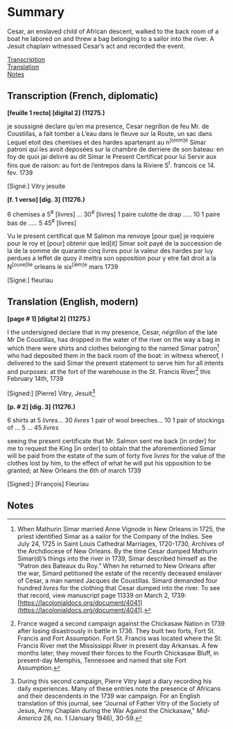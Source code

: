 # Summary
Cesar, an enslaved child of African descent, walked to the back room of a boat he labored on and threw a bag belonging to a sailor into the river. A Jesuit chaplain witnessed Cesar’s act and recorded the event. 

[Transcription](#transcription-(French,-diplomatic))  
[Translation](#translation-(English,-modern))  
[Notes](#notes) 

## Transcription (French, diplomatic)
**[feuille 1 recto] [digital 2]**
**(11275.)**

je soussigné declare qu’en ma presence, Cesar
negrillon de feu Mr. de Coustillas, a fait tomber
a L’eau dans le fleuve sur la Route, un sac dans
Lequel etoit des chemises et des hardes apartenant
au n<sup>[omm]é</sup> Simar patroni qui les avoit deposées sur la
chambre de derriere de son bateau: en foy de quoi
jai delivré au dit Simar le Present Certificat pour
lui Servir aux fins que de raison: au fort de l’entrepos 
dans la Riviere S<sup>t</sup>. francois ce 14. fev. 1739

[Signé:] Vitry jesuite 


**[f. 1 verso] [dig. 3]**
**(11276.)**

6 chemises a 5<sup>#</sup> [livres] … 30<sup>#</sup> [livres] 
1 paire culotte de drap ..… 10
1 paire bas de ….. 5
                                   45<sup>#</sup> [livres]

Vu le present certificat que M Salmon
ma renvoye [pour que] je requiere pour le roy et [pour] obtenir
que led[it] Simar soit payé de la succession de la 
de la somme de quarante cinq livres pour la valeur
des hardes par luy perdues a leffet de quoy il 
mettra son opposition pour y etre fait
droit a la N<sup>[ouve]lle</sup> orleans le six<sup>[ièm]e</sup> mars 1739

[Signé:] fleuriau 

## Translation (English, modern)
**[page # 1] [digital 2]**
**(11275.)**

I the undersigned declare that in my presence, Cesar,
*négrillon* of the late Mr De Coustillas, has dropped
in the water of the river on the way a bag in
which there were shirts and clothes belonging
to the named Simar patron[^i] who had deposited them in the
back room of the boat: in witness whereof, 
I delivered to the said Simar the present statement to serve him for all intents and purposes: at the fort of the warehouse
in the St. Francis River[^ii] this February 14th, 1739

[Signed:] [Pierre] Vitry, Jesuit[^iii]  

**[p. # 2] [dig. 3]**
**(11276.)** 

6 shirts at 5 *livres*… 30 *livres*
1 pair of wool breeches... 10
1 pair of stockings of … 5
                                   … 45 *livres*

seeing the present certificate that Mr. Salmon
sent me back [in order] for me to request the King [in order] to obtain
that the aforementioned Simar will be paid from the estate of the sum of forty five *livres* for the value
of the clothes lost by him, to the effect of what
he will put his opposition to be granted;
at New Orleans the 6th of march 1739

[Signed:] [François] Fleuriau 

## Notes

[^i]: When Mathurin Simar married Anne Vignode in New Orleans in 1725, the priest identified Simar as a sailor for the Company of the Indies. See July 24, 1725 in Saint Louis Cathedral Marriages, 1720-1730, Archives of the Archdiocese of New Orleans. By the time Cesar dumped Mathurin Simar(d)’s things into the river in 1739, Simar described himself as the “Patron des Bateaux du Roy.” When he returned to New Orleans after the war, Simard petitioned the estate of the recently deceased enslaver of Cesar, a man named Jacques de Coustillas. Simard demanded four hundred *livres* for the clothing that Cesar dumped into the river. To see that record, view manuscript page 11339 on March 2, 1739: [https://lacolonialdocs.org/document/4041](https://lacolonialdocs.org/document/4041). 

[^ii]: France waged a second campaign against the Chickasaw Nation in 1739 after losing disastrously in battle in 1736. They built two forts, Fort St. Francis and Fort Assumption. Fort St. Francis was located where the St. Francis River met the Mississippi River in present day Arkansas. A few months later, they moved their forces to the Fourth Chickasaw Bluff, in present-day Memphis, Tennessee and named that site Fort Assumption. 

[^iii]: During this second campaign, Pierre Vitry kept a diary recording his daily experiences. Many of these entries note the presence of Africans and their descendents in the 1739 war campaign. For an English translation of this journal, see “Journal of Father Vitry of the Society of Jesus, Army Chaplain during the War Against the Chickasaw,” *Mid-America* 28, no. 1 (January 1946), 30-59.